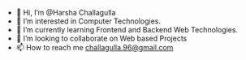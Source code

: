 - 👋 Hi, I’m @Harsha Challagulla
- 👀 I’m interested in Computer Technologies.
- 🌱 I’m currently learning Frontend and Backend Web Technologies.
- 💞️ I’m looking to collaborate on Web based Projects
- 📫 How to reach me challagulla.96@gmail.com

<!---
challagulla96/challagulla96 is a ✨ special ✨ repository because its `README.md` (this file) appears on your GitHub profile.
You can click the Preview link to take a look at your changes.
--->
